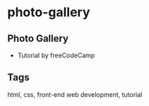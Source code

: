 # photo-gallery

## Photo Gallery
- Tutorial by freeCodeCamp

## Tags
html, css, front-end web development, tutorial
